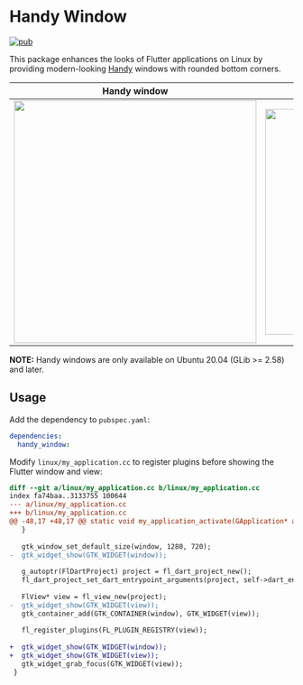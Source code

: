 # Handy Window

[![pub](https://img.shields.io/pub/v/handy_window.svg)](https://pub.dev/packages/handy_window)

This package enhances the looks of Flutter applications on Linux by providing
modern-looking [Handy](https://gitlab.gnome.org/GNOME/libhandy) windows with
rounded bottom corners.

| Handy window | Flutter window |
|---|---|
| <image src="https://raw.githubusercontent.com/ubuntu-flutter-community/handy_window/main/images/handy-window.png" width="430"/> | <image src="https://raw.githubusercontent.com/ubuntu-flutter-community/handy_window/main/images/flutter-window.png" width="400"/> |

**NOTE:** Handy windows are only available on Ubuntu 20.04 (GLib >= 2.58) and later.

## Usage

Add the dependency to `pubspec.yaml`:
```yaml
dependencies:
  handy_window:
```

Modify `linux/my_application.cc` to register plugins before showing the Flutter
window and view:

```diff
diff --git a/linux/my_application.cc b/linux/my_application.cc
index fa74baa..3133755 100644
--- a/linux/my_application.cc
+++ b/linux/my_application.cc
@@ -48,17 +48,17 @@ static void my_application_activate(GApplication* application) {
   }
 
   gtk_window_set_default_size(window, 1280, 720);
-  gtk_widget_show(GTK_WIDGET(window));
 
   g_autoptr(FlDartProject) project = fl_dart_project_new();
   fl_dart_project_set_dart_entrypoint_arguments(project, self->dart_entrypoint_arguments);
 
   FlView* view = fl_view_new(project);
-  gtk_widget_show(GTK_WIDGET(view));
   gtk_container_add(GTK_CONTAINER(window), GTK_WIDGET(view));
 
   fl_register_plugins(FL_PLUGIN_REGISTRY(view));
 
+  gtk_widget_show(GTK_WIDGET(window));
+  gtk_widget_show(GTK_WIDGET(view));
   gtk_widget_grab_focus(GTK_WIDGET(view));
 }
```
